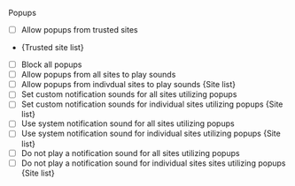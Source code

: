 Popups

- [ ] Allow popups from trusted sites
- {Trusted site list}
- [ ] Block all popups
- [ ] Allow popups from all sites to play sounds
- [ ] Allow popups from indivdual sites to play sounds
{Site list}
- [ ] Set custom notification sounds for all sites utilizing popups
- [ ] Set custom notification sounds for individual sites utilizing popups
{Site list}
- [ ] Use system notification sound for all sites utilizing popups
- [ ] Use system notification sound for individual sites utilizing popups
{Site list}
- [ ] Do not play a notification sound for all sites utilizing popups
- [ ] Do not play a notification sound for individual sites sites utilizing popups
{Site list}
